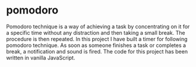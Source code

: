 # pomodoro

Pomodoro technique is a way of achieving a task by concentrating on it for a specific time without any distraction and then taking a small break. The procedure is then repeated. In this project I have built a timer for following pomodoro technique. As soon as someone finishes a task or completes a break, a notification and sound is fired. The code for this project has been written in vanilla JavaScript.
